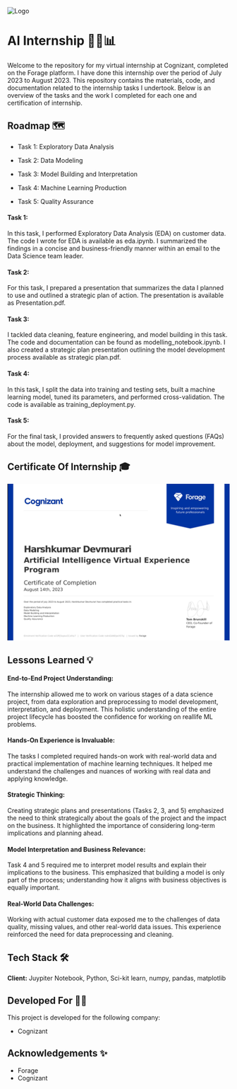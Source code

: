 
![Logo](https://galgotiacollege.edu/assets/images/logos1/Cognizant-logo-Blue.png)


# AI Internship 🧠🧩📊

Welcome to the repository for my virtual internship at Cognizant, completed on the Forage platform. I have done this internship over the period of July 2023 to August 2023. This repository contains the materials, code, and documentation related to the internship tasks I undertook. Below is an overview of the tasks and the work I completed for each one and certification of internship.
## Roadmap 🗺️

- Task 1: Exploratory Data Analysis

- Task 2: Data Modeling

- Task 3: Model Building and Interpretation

- Task 4: Machine Learning Production

- Task 5: Quality Assurance


#### Task 1:
In this task, I performed Exploratory Data Analysis (EDA) on customer data. The code I wrote for EDA is available as eda.ipynb. I summarized the findings in a concise and business-friendly manner within an email to the Data Science team leader.

#### Task 2:
For this task, I prepared a presentation that summarizes the data I planned to use and outlined a strategic plan of action. The presentation is available as Presentation.pdf.

#### Task 3:
I tackled data cleaning, feature engineering, and model building in this task. The code and documentation can be found as modelling_notebook.ipynb. I also created a strategic plan presentation outlining the model development process available as strategic plan.pdf.

#### Task 4:
In this task, I split the data into training and testing sets, built a machine learning model, tuned its parameters, and performed cross-validation. The code is available as training_deployment.py.

#### Task 5:
For the final task, I provided answers to frequently asked questions (FAQs) about the model, deployment, and suggestions for model improvement.

## Certificate Of Internship 🎓

![Certificate](https://github.com/Harsh19012003/Cognizant_AI_Internship/blob/main/Cognizant%20Internship%20AI%20Certificate.png?raw=true)
## Lessons Learned 💡

#### End-to-End Project Understanding: 
The internship allowed me to work on various stages of a data science project, from data exploration and preprocessing to model development, interpretation, and deployment. This holistic understanding of the entire project lifecycle has boosted the confidence for working on reallife ML problems.

#### Hands-On Experience is Invaluable: 
The tasks I completed required hands-on work with real-world data and practical implementation of machine learning techniques. It helped me understand the challenges and nuances of working with real data and applying knowledge.

#### Strategic Thinking: 
Creating strategic plans and presentations (Tasks 2, 3, and 5) emphasized the need to think strategically about the goals of the project and the impact on the business. It highlighted the importance of considering long-term implications and planning ahead.

#### Model Interpretation and Business Relevance: 
Task 4 and 5 required me to interpret model results and explain their implications to the business. This emphasized that building a model is only part of the process; understanding how it aligns with business objectives is equally important.

#### Real-World Data Challenges: 
Working with actual customer data exposed me to the challenges of data quality, missing values, and other real-world data issues. This experience reinforced the need for data preprocessing and cleaning.

## Tech Stack  🛠️

**Client:** Juypiter Notebook, Python, Sci-kit learn, numpy, pandas, matplotlib



## Developed For 👨‍💻

This project is developed for the following company:

- Cognizant


## Acknowledgements ✨

 - Forage
 - Cognizant

